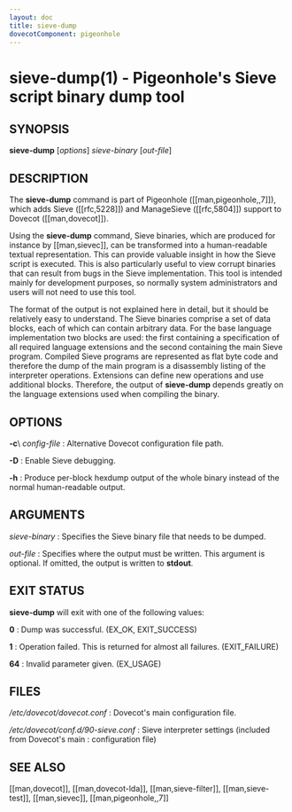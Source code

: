 ```yaml
---
layout: doc
title: sieve-dump
dovecotComponent: pigeonhole
---
```


# sieve-dump(1) - Pigeonhole's Sieve script binary dump tool

## SYNOPSIS

**sieve-dump** [*options*] *sieve-binary* [*out-file*]

## DESCRIPTION

The **sieve-dump** command is part of Pigeonhole ([[man,pigeonhole,,7]]),
which adds Sieve ([[rfc,5228]]) and ManageSieve ([[rfc,5804]]) support to
Dovecot ([[man,dovecot]]).

Using the **sieve-dump** command, Sieve binaries, which are produced for
instance by [[man,sievec]], can be transformed into a human-readable
textual representation. This can provide valuable insight in how the
Sieve script is executed. This is also particularly useful to view
corrupt binaries that can result from bugs in the Sieve implementation.
This tool is intended mainly for development purposes, so normally
system administrators and users will not need to use this tool.

The format of the output is not explained here in detail, but it should
be relatively easy to understand. The Sieve binaries comprise a set of
data blocks, each of which can contain arbitrary data. For the base
language implementation two blocks are used: the first containing a
specification of all required language extensions and the second
containing the main Sieve program. Compiled Sieve programs are
represented as flat byte code and therefore the dump of the main program
is a disassembly listing of the interpreter operations. Extensions can
define new operations and use additional blocks. Therefore, the output
of **sieve-dump** depends greatly on the language extensions used when
compiling the binary.

## OPTIONS

**-c**\ *config-file*
:   Alternative Dovecot configuration file path.

**-D**
:   Enable Sieve debugging.

**-h**
:   Produce per-block hexdump output of the whole binary instead of the
    normal human-readable output.

<!-- @include: include/option-o.inc -->

<!-- @include: include/option-u-user.inc -->

<!-- @include: include/option-x.inc -->

## ARGUMENTS

*sieve-binary*
:   Specifies the Sieve binary file that needs to be dumped.

*out-file*
:   Specifies where the output must be written. This argument is
    optional. If omitted, the output is written to **stdout**.

## EXIT STATUS

**sieve-dump** will exit with one of the following values:

**0**
:   Dump was successful. (EX_OK, EXIT_SUCCESS)

**1**
:   Operation failed. This is returned for almost all failures.
    (EXIT_FAILURE)

**64**
:   Invalid parameter given. (EX_USAGE)

## FILES

*/etc/dovecot/dovecot.conf*
:   Dovecot's main configuration file.

*/etc/dovecot/conf.d/90-sieve.conf*
:   Sieve interpreter settings (included from Dovecot's main
:   configuration file)

<!-- @include: include/reporting-bugs.inc -->

## SEE ALSO

[[man,dovecot]], [[man,dovecot-lda]], [[man,sieve-filter]],
[[man,sieve-test]], [[man,sievec]], [[man,pigeonhole,,7]]
